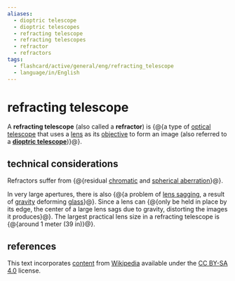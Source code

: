 ```yaml
---
aliases:
  - dioptric telescope
  - dioptric telescopes
  - refracting telescope
  - refracting telescopes
  - refractor
  - refractors
tags:
  - flashcard/active/general/eng/refracting_telescope
  - language/in/English
---
```


# refracting telescope

A __refracting telescope__ (also called a __refractor__) is {@{a type of [optical telescope](optical%20telescope.md) that uses a [lens](lens.md) as its [objective](objective%20(optics).md) to form an image (also referred to a [__dioptric telescope__](dioptrics.md))}@}. <!--SR:!2026-03-20,400,290-->

## technical considerations

Refractors suffer from {@{residual [chromatic](chromatic%20aberration.md) and [spherical aberration](spherical%20aberration.md)}@}. <!--SR:!2025-08-17,301,330-->

In very large apertures, there is also {@{a problem of [lens sagging](lens%20sag.md), a result of [gravity](gravity.md) deforming [glass](glass.md)}@}. Since a lens can {@{only be held in place by its edge, the center of a large lens sags due to gravity, distorting the images it produces}@}. The largest practical lens size in a refracting telescope is {@{around 1 meter (39 in)}@}. <!--SR:!2025-06-04,239,330!2026-10-13,564,310!2026-04-05,451,310-->

## references

This text incorporates [content](https://en.wikipedia.org/wiki/refracting_telescope) from [Wikipedia](Wikipedia.md) available under the [CC BY-SA 4.0](https://creativecommons.org/licenses/by-sa/4.0/) license.

